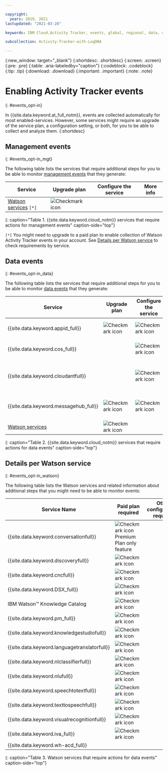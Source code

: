 ```yaml
---

copyright:
  years: 2019, 2021
lastupdated: "2021-03-28"

keywords: IBM Cloud,Activity Tracker, events, global, regional, data, management

subcollection: Activity-Tracker-with-LogDNA

---
```


{:new_window: target="_blank"}
{:shortdesc: .shortdesc}
{:screen: .screen}
{:pre: .pre}
{:table: .aria-labeledby="caption"}
{:codeblock: .codeblock}
{:tip: .tip}
{:download: .download}
{:important: .important}
{:note: .note}


# Enabling Activity Tracker events
{: #events_opt-in}

In {{site.data.keyword.at_full_notm}}, events are collected automatically for most enabled-services. However, some services might require an upgrade of the service plan, a configuration setting, or both, for you to be able to collect and analyze them.
{:shortdesc}




## Management events
{: #events_opt-in_mgt}

The following table lists the services that require additional steps for you to be able to monitor [management events](/docs/Activity-Tracker-with-LogDNA?topic=Activity-Tracker-with-LogDNA-event_types#event_types_management) that they generate:

| Service                            | Upgrade plan                       | Configure the service              | More info |
|------------------------------------|------------------------------------|------------------------------------|-----------|
| [Watson services](/docs/Activity-Tracker-with-LogDNA?topic=Activity-Tracker-with-LogDNA-cloud_services#watson_ai) `[*]`  | ![Checkmark icon](../icons/checkmark-icon.svg) |  |   |
{: caption="Table 1. {{site.data.keyword.cloud_notm}} services that require actions for management events" caption-side="top"}

`[*]` You might need to upgrade to a paid plan to enable collection of Watson Activity Tracker events in your account. See [Details per Watson service](/docs/Activity-Tracker-with-LogDNA?topic=Activity-Tracker-with-LogDNA-cloud_services#watson_ai) to check requirements by service.


## Data events
{: #events_opt-in_data}

The following table lists the services that require additional steps for you to be able to monitor [data events](/docs/Activity-Tracker-with-LogDNA?topic=Activity-Tracker-with-LogDNA-event_types#event_types_data) that they generate:

| Service                            | Upgrade plan                       | Configure the service              | More info |
|------------------------------------|------------------------------------|------------------------------------|-----------|
| {{site.data.keyword.appid_full}}   | ![Checkmark icon](../icons/checkmark-icon.svg) | ![Checkmark icon](../icons/checkmark-icon.svg)   | [Monitoring runtime activity](/docs/appid?topic=appid-at-events#at-monitor-runtime-activity)   |
| {{site.data.keyword.cos_full}}     |  | ![Checkmark icon](../icons/checkmark-icon.svg) | [Enabling activity tracking](/docs/cloud-object-storage?topic=cloud-object-storage-at#at-console-enable) |
| {{site.data.keyword.cloudantfull}} |  | ![Checkmark icon](../icons/checkmark-icon.svg) | [Configuring data events for an IBM Cloudant instance](/docs/Cloudant?topic=Cloudant-at_events#at_event_configure) |
| {{site.data.keyword.messagehub_full}} | ![Checkmark icon](../icons/checkmark-icon.svg) | ![Checkmark icon](../icons/checkmark-icon.svg) | [Enabling message audit events](/docs/EventStreams?topic=EventStreams-at_events#enable-message-events) |
| [Watson services](/docs/Activity-Tracker-with-LogDNA?topic=Activity-Tracker-with-LogDNA-cloud_services#watson_ai)    | ![Checkmark icon](../icons/checkmark-icon.svg) |  |   |
{: caption="Table 2. {{site.data.keyword.cloud_notm}} services that require actions for data events" caption-side="top"}


## Details per Watson service
{: #events_opt-in_watson}

The following table lists the Watson services and related information about additional steps that you might need to be able to monitor events:

| Service Name | Paid plan required | Other configuration required | 
| -- | -- | -- |
| {{site.data.keyword.conversationfull}} | ![Checkmark icon](../icons/checkmark-icon.svg) </br>Premium Plan only feature |   |  
| {{site.data.keyword.discoveryfull}} | ![Checkmark icon](../icons/checkmark-icon.svg) |   |  
| {{site.data.keyword.cncfull}} | ![Checkmark icon](../icons/checkmark-icon.svg) |   |  
| {{site.data.keyword.DSX_full}} | ![Checkmark icon](../icons/checkmark-icon.svg) |   |  
| IBM Watson&trade; Knowledge Catalog | ![Checkmark icon](../icons/checkmark-icon.svg) |   |  
| {{site.data.keyword.pm_full}} | ![Checkmark icon](../icons/checkmark-icon.svg) |   |  
| {{site.data.keyword.knowledgestudiofull}} | ![Checkmark icon](../icons/checkmark-icon.svg) |   |  
| {{site.data.keyword.languagetranslatorfull}} | ![Checkmark icon](../icons/checkmark-icon.svg) |   |  
| {{site.data.keyword.nlclassifierfull}} | ![Checkmark icon](../icons/checkmark-icon.svg) |   |  
| {{site.data.keyword.nlufull}} | ![Checkmark icon](../icons/checkmark-icon.svg) |   |  
| {{site.data.keyword.speechtotextfull}} | ![Checkmark icon](../icons/checkmark-icon.svg) |   |  
| {{site.data.keyword.texttospeechfull}} | ![Checkmark icon](../icons/checkmark-icon.svg) |   |  
| {{site.data.keyword.visualrecognitionfull}} | ![Checkmark icon](../icons/checkmark-icon.svg) |   |  
| {{site.data.keyword.iva_full}} | ![Checkmark icon](../icons/checkmark-icon.svg) |   |  
| {{site.data.keyword.wh-acd_full}} |   |   |  
{: caption="Table 3. Watson services that require actions for data events" caption-side="top"}


